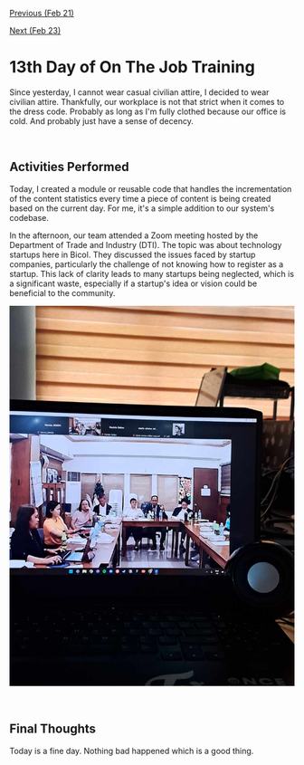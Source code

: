 [Previous (Feb 21)](./02-21-2024.md)

[Next (Feb 23)]()

# 13th Day of On The Job Training

Since yesterday, I cannot wear casual civilian attire, I decided to wear civilian attire.
Thankfully, our workplace is not that strict when it comes to the dress code. Probably as
long as I'm fully clothed because our office is cold. And probably just have a sense of
decency.

<br>

## Activities Performed

Today, I created a module or reusable code that handles the incrementation of the content
statistics every time a piece of content is being created based on the current day. For
me, it's a simple addition to our system's codebase.

In the afternoon, our team attended a Zoom meeting hosted by the Department of Trade and
Industry (DTI). The topic was about technology startups here in Bicol. They discussed the
issues faced by startup companies, particularly the challenge of not knowing how to
register as a startup. This lack of clarity leads to many startups being neglected,
which is a significant waste, especially if a startup's idea or vision could be beneficial
to the community.

![DTI Zoom Meeting](./assets/img/DTI-Zoom.jpg)

<br>

## Final Thoughts

Today is a fine day. Nothing bad happened which is a good thing.
